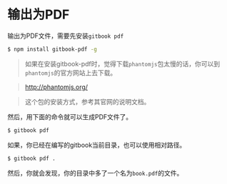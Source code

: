 # 输出为PDF

输出为PDF文件，需要先安装`gitbook pdf`

```bash
$ npm install gitbook-pdf -g
```

> 如果在安装gitbook-pdf时，觉得下载`phantomjs`包太慢的话，你可以到`phantomjs`的官方网站上去下载。

> http://phantomjs.org/

> 这个包的安装方式，参考其官网的说明文档。

然后，用下面的命令就可以生成PDF文件了。

```bash
$ gitbook pdf
```

如果，你已经在编写的gitbook当前目录，也可以使用相对路径。

```bash
$ gitbook pdf .
```

然后，你就会发现，你的目录中多了一个名为```book.pdf```的文件。

